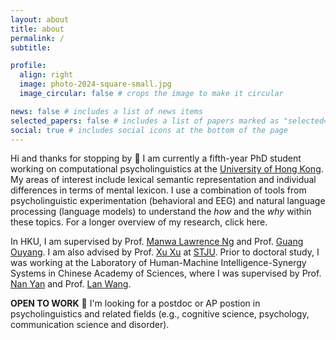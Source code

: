 ```yaml
---
layout: about
title: about
permalink: /
subtitle:

profile:
  align: right
  image: photo-2024-square-small.jpg
  image_circular: false # crops the image to make it circular

news: false # includes a list of news items
selected_papers: false # includes a list of papers marked as "selected={true}"
social: true # includes social icons at the bottom of the page
---
```


Hi and thanks for stopping by 👋 I am currently a fifth-year PhD student working on computational psycholinguistics at the [University of Hong Kong](https://www.hku.hk/). My areas of interest include lexical semantic representation and individual differences in terms of mental lexicon. I use a combination of tools from psycholinguistic experimentation (behavioral and EEG) and natural language processing (language models) to understand the *how* and the *why* within these topics. For a longer overview of my research, click here. 

In HKU, I am supervised by Prof. [Manwa Lawrence Ng](https://web.edu.hku.hk/faculty-academics/manwa) and Prof. [Guang Ouyang](https://web.edu.hku.hk/faculty-academics/ouyangg). I am also advised by Prof. [Xu Xu](https://sfl.sjtu.edu.cn/En/Data/View/2619) at [STJU](https://www.sjtu.edu.cn/). Prior to doctoral study, I was working at the Laboratory of Human-Machine Intelligence-Synergy Systems in Chinese Academy of Sciences, where I was supervised by Prof. [Nan Yan](https://people.ucas.edu.cn/~yannan) and Prof. [Lan Wang](https://people.ucas.ac.cn/~0008839).

**OPEN TO WORK** 💼 I'm looking for a postdoc or AP postion in psycholinguistics and related fields (e.g., cognitive science, psychology, communication science and disorder).
